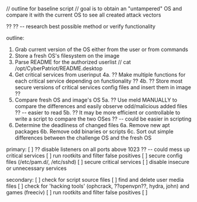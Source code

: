 // outline for baseline script
// goal is to obtain an "untampered" OS and compare it with the current OS to see all created attack vectors

?? ?? -- research best possible method or verify functionality

outline:
1. Grab current version of the OS either from the user or from commands
2. Store a fresh OS's filesystem on the image
3. Parse README for the authorized userlist   // cat /opt/CyberPatriot/README.desktop
4. Get critical services from userinput
    4a. ?? Make multiple functions for each critical service depending on functionality ?? 
    4b. ?? Store most secure versions of critical services config files and insert them in image ??
5. Compare fresh OS and image's OS
    5a. ?? Use meld MANUALLY to compare the differences and easily observe odd/malicious added files ?? -- easier to read
    5b. ?? It may be more efficient or controllable to write a script to compare the two OSes ?? -- could be easier in scripting
6. Determine the deadliness of changed files
    6a. Remove new apt packages
    6b. Remove odd binaries or scripts
    6c. Sort out simple differences between the challenge OS and the fresh OS


primary:
[ ]  ?? disable listeners on all ports above 1023 ?? -- could mess up critical services
[ ]  run rootkits and filter false positives
[ ]  secure config files (/etc/pam.d/, /etc/sshd)
[ ]  secure critical services
[ ]  disable insecure or unnecessary services



secondary: 
[ ]  check for script source files 
[ ]  find and delete user media files
[ ]  check for 'hacking tools' (ophcrack, ??openvpn??, hydra, john) and games (freeciv)
[ ]  run rootkits and filter false positives
[ ]  

